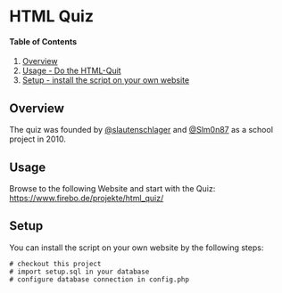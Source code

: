 # HTML Quiz 

#### Table of Contents

1. [Overview](#overview)
2. [Usage - Do the HTML-Quit](#usage)
2. [Setup - install the script on your own website](#setup)

## Overview

The quiz was founded by [@slautenschlager]( https://github.com/slautenschlager ) and [@Slm0n87]( https://github.com/Slm0n87 ) as a school project in 2010.

## Usage

Browse to the following Website and start with the Quiz: https://www.firebo.de/projekte/html_quiz/

## Setup

You can install the script on your own website by the following steps:
```
# checkout this project
# import setup.sql in your database
# configure database connection in config.php
